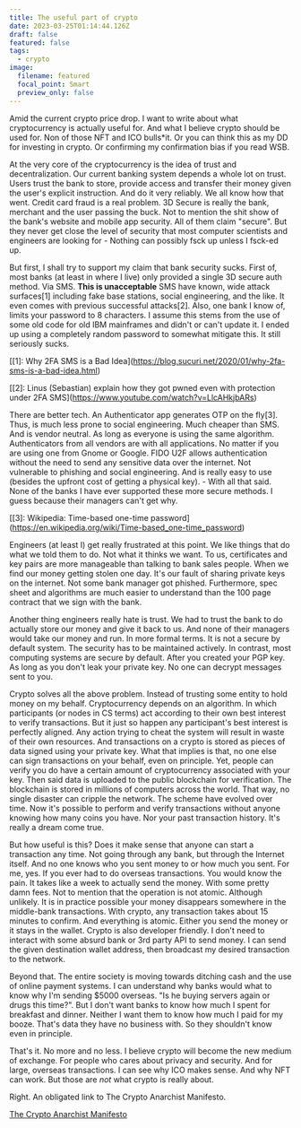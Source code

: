 ```yaml
---
title: The useful part of crypto
date: 2023-03-25T01:14:44.126Z
draft: false
featured: false
tags:
  - crypto
image:
  filename: featured
  focal_point: Smart
  preview_only: false
---
```

Amid the current crypto price drop. I want to write about what cryptocurrency is actually useful for. And what I believe crypto should be used for. Non of those NFT and ICO bulls*it. Or you can think this as my DD for investing in crypto. Or confirming my confirmation bias if you read WSB.

At the very core of the cryptocurrency is the idea of trust and decentralization. Our current banking system depends a whole lot on trust. Users trust the bank to store, provide access and transfer their money given the user's explicit instruction. And do it very reliably. We all know how that went. Credit card fraud is a real problem. 3D Secure is really the bank, merchant and the user passing the buck. Not to mention the shit show of the bank's website and mobile app security. All of them claim "secure". But they never get close the level of security that most computer scientists and engineers are looking for - Nothing can possibly fsck up unless I fsck-ed up.

But first, I shall try to support my claim that bank security sucks. First of, most banks (at least in where I live) only provided a single 3D secure auth method. Via SMS. **This is unacceptable** SMS have known, wide attack surfaces\[1] including fake base stations, social engineering, and the like. It even comes with previous successful attacks\[2]. Also, one bank I know of, limits your password to 8 characters. I assume this stems from the use of some old code for old IBM mainframes and didn't or can't update it. I ended up using a completely random password to somewhat mitigate this. It still seriously sucks.

\[[1]: Why 2FA SMS is a Bad Idea](<https://blog.sucuri.net/2020/01/why-2fa-sms-is-a-bad-idea.html>)

\[[2]: Linus (Sebastian) explain how they got pwned even with protection under 2FA SMS](<https://www.youtube.com/watch?v=LlcAHkjbARs>)

There are better tech. An Authenticator app generates OTP on the fly\[3]. Thus, is much less prone to social engineering. Much cheaper than SMS. And is vendor neutral. As long as everyone is using the same algorithm. Authenticators from all vendors are with all applications. No matter if you are using one from Gnome or Google. FIDO U2F allows authentication without the need to send any sensitive data over the internet. Not vulnerable to phishing and social engineering. And is really easy to use (besides the upfront cost of getting a physical key). - With all that said. None of the banks I have ever supported these more secure methods. I guess because their managers can't get why.

\[[3]: Wikipedia: Time-based one-time password](<https://en.wikipedia.org/wiki/Time-based_one-time_password>)

Engineers (at least I) get really frustrated at this point. We like things that do what we told them to do. Not what it thinks we want. To us, certificates and key pairs are more manageable than talking to bank sales people. When we find our money getting stolen one day. It's our fault of sharing private keys on the internet. Not some bank manager got phished. Furthermore, spec sheet and algorithms are much easier to understand than the 100 page contract that we sign with the bank.

Another thing engineers really hate is trust. We had to trust the bank to do actually store our money and give it back to us. And none of their managers would take our money and run. In more formal terms. It is not a secure by default system. The security has to be maintained actively. In contrast, most computing systems are secure by default. After you created your PGP key. As long as you don't leak your private key. No one can decrypt messages sent to you.

Crypto solves all the above problem. Instead of trusting some entity to hold money on my behalf. Cryptocurrency depends on an algorithm. In which participants (or nodes in CS terms) act according to their own best interest to verify transactions. But it just so happen any participant's best interest is perfectly aligned. Any action trying to cheat the system will result in waste of their own resources. And transactions on a crypto is stored as pieces of data signed using your private key. What that implies is that, no one else can sign transactions on your behalf, even on principle. Yet, people can verify you do have a certain amount of cryptocurrency associated with your key. Then said data is uploaded to the public blockchain for verification. The blockchain is stored in millions of computers across the world. That way, no single disaster can cripple the network. The scheme have evolved over time. Now it's possible to perform and verify transactions without anyone knowing how many coins you have. Nor your past transaction history. It's really a dream come true.

But how useful is this? Does it make sense that anyone can start a transaction any time. Not going through any bank, but through the Internet itself. And no one knows who you sent money to or how much you sent. For me, yes. If you ever had to do overseas transactions. You would know the pain. It takes like a week to actually send the money. With some pretty damn fees. Not to mention that the operation is not atomic. Although unlikely. It is in practice possible your money disappears somewhere in the middle-bank transactions. With crypto, any transaction takes about 15 minutes to confirm. And everything is atomic. Either you send the money or it stays in the wallet. Crypto is also developer friendly. I don't need to interact with some absurd bank or 3rd party API to send money. I can send the given destination wallet address, then broadcast my desired transaction to the network.

Beyond that. The entire society is moving towards ditching cash and the use of online payment systems. I can understand why banks would what to know why I'm sending $5000 overseas. "Is he buying servers again or drugs this time?". But I don't want banks to know how much I spent for breakfast and dinner. Neither I want them to know how much I paid for my booze. That's data they have no business with. So they shouldn't know even in principle.

That's it. No more and no less. I believe crypto will become the new medium of exchange. For people who cares about privacy and security. And for large, overseas transactions. I can see why ICO makes sense. And why NFT can work. But those are *not* what crypto is really about.

Right. An obligated link to The Crypto Anarchist Manifesto.

[The Crypto Anarchist Manifesto](https://groups.csail.mit.edu/mac/classes/6.805/articles/crypto/cypherpunks/may-crypto-manifesto.html)